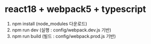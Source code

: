 # react18 + webpack5 + typescript

1. npm install (node_modules 다운로드)
2. npm run dev (실행 : config/webpack.dev.js 기반)
3. npm run build (빌드 : config/webpack.prod.js 기반)
